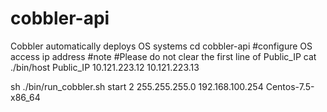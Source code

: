 # cobbler-api
Cobbler automatically deploys OS systems
cd  cobbler-api
#configure OS access ip address
#note
#Please do not clear the first line of Public_IP
cat ./bin/host
  Public_IP
  10.121.223.12
  10.121.223.13


sh ./bin/run_cobbler.sh start 2  255.255.255.0 192.168.100.254 Centos-7.5-x86_64
